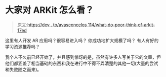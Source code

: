 # 大家对 ARKit 怎么看？

> 原文:[https://dev . to/avasconcelos 114/what-do-poor-think-of-arkit-17ed](https://dev.to/avasconcelos114/what-do-people-think-of-arkit--17ed)

这里有人开发 AR 应用吗？很容易进入吗？
你成功地扩大规模了吗？
有人有好的学习资源推荐吗？

我个人不久前已经开始了，并且感到惊讶的是，虽然有许多人写关于它的文章，但他们都涵盖了相当基础的东西和我在进行中不得不弄清楚的其他一切(大量的尝试和失败随之而来)。